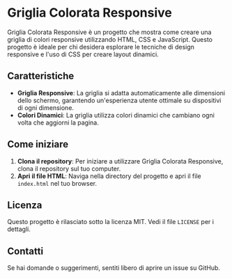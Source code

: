 # Griglia Colorata Responsive

Griglia Colorata Responsive è un progetto che mostra come creare una griglia di colori responsive utilizzando HTML, CSS e JavaScript. Questo progetto è ideale per chi desidera esplorare le tecniche di design responsive e l'uso di CSS per creare layout dinamici.

## Caratteristiche

- **Griglia Responsive**: La griglia si adatta automaticamente alle dimensioni dello schermo, garantendo un'esperienza utente ottimale su dispositivi di ogni dimensione.
- **Colori Dinamici**: La griglia utilizza colori dinamici che cambiano ogni volta che aggiorni la pagina.

## Come iniziare

1. **Clona il repository**: Per iniziare a utilizzare Griglia Colorata Responsive, clona il repository sul tuo computer.
2. **Apri il file HTML**: Naviga nella directory del progetto e apri il file `index.html` nel tuo browser.


## Licenza

Questo progetto è rilasciato sotto la licenza MIT. Vedi il file `LICENSE` per i dettagli.

## Contatti

Se hai domande o suggerimenti, sentiti libero di aprire un issue su GitHub.

